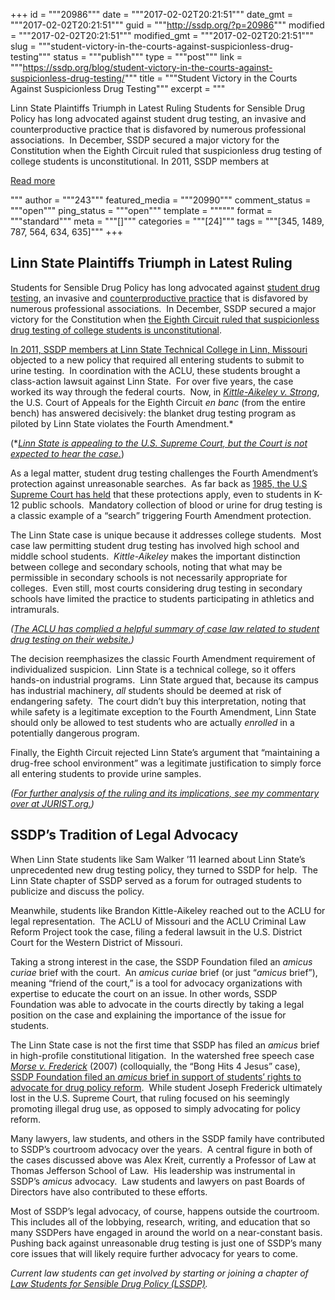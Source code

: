 +++
id = """20986"""
date = """2017-02-02T20:21:51"""
date_gmt = """2017-02-02T20:21:51"""
guid = """http://ssdp.org/?p=20986"""
modified = """2017-02-02T20:21:51"""
modified_gmt = """2017-02-02T20:21:51"""
slug = """student-victory-in-the-courts-against-suspicionless-drug-testing"""
status = """publish"""
type = """post"""
link = """https://ssdp.org/blog/student-victory-in-the-courts-against-suspicionless-drug-testing/"""
title = """Student Victory in the Courts Against Suspicionless Drug Testing"""
excerpt = """<p>Linn State Plaintiffs Triumph in Latest Ruling Students for Sensible Drug Policy has long advocated against student drug testing, an invasive and counterproductive practice that is disfavored by numerous professional associations.  In December, SSDP secured a major victory for the Constitution when the Eighth Circuit ruled that suspicionless drug testing of college students is unconstitutional. In 2011, SSDP members at</p>
<div class="h10"></div>
<p><a class="more-link2 flat" href="https://ssdp.org/blog/student-victory-in-the-courts-against-suspicionless-drug-testing/">Read more</a></p>
"""
author = """243"""
featured_media = """20990"""
comment_status = """open"""
ping_status = """open"""
template = """"""
format = """standard"""
meta = """[]"""
categories = """[24]"""
tags = """[345, 1489, 787, 564, 634, 635]"""
+++
<h2>Linn State Plaintiffs Triumph in Latest Ruling</h2>
Students for Sensible Drug Policy has long advocated against <a href="http://ssdp.org/news/blog/nodrugtesting/">student drug testing</a>, an invasive and <a href="https://www.parentmap.com/article/schools-random-drug-testing-students">counterproductive practice</a> that is disfavored by numerous professional associations.  In December, SSDP secured a major victory for the Constitution when <a href="http://www.missourinet.com/2016/12/23/court-finds-mandatory-drug-testing-of-missouri-colleges-students-unconstitutional/">the Eighth Circuit ruled that suspicionless drug testing of college students is unconstitutional</a>.

<a href="http://ssdp.org/news/blog/linn-state-technical-college/">In 2011, SSDP members at Linn State Technical College in Linn, Missouri</a> objected to a new policy that required all entering students to submit to urine testing.  In coordination with the ACLU, these students brought a class-action lawsuit against Linn State.  For over five years, the case worked its way through the federal courts.  Now, in <a href="https://scholar.google.com/scholar_case?case=3187426417450463809&amp;q=Kittle-Aikeley+v.+Strong&amp;hl=en&amp;as_sdt=6,33"><em>Kittle-Aikeley v. Strong</em></a>, the U.S. Court of Appeals for the Eighth Circuit <em>en banc </em>(from the entire bench) has answered decisively: the blanket drug testing program as piloted by Linn State violates the Fourth Amendment.*

(*<a href="http://www.newstribune.com/news/local/story/2017/jan/21/state-tech-asks-high-court-consider-drug-testing/658159/"><em>Linn State is appealing to the U.S. Supreme Court, but the Court is not expected to hear the case.</em></a>)

As a legal matter, student drug testing challenges the Fourth Amendment’s protection against unreasonable searches.  As far back as <a href="https://www.law.cornell.edu/supremecourt/text/469/325">1985, the U.S Supreme Court has held</a> that these protections apply, even to students in K-12 public schools.  Mandatory collection of blood or urine for drug testing is a classic example of a “search” triggering Fourth Amendment protection.

The Linn State case is unique because it addresses college students.  Most case law permitting student drug testing has involved high school and middle school students.  <em>Kittle-Aikeley</em> makes the important distinction between college and secondary schools, noting that what may be permissible in secondary schools is not necessarily appropriate for colleges.  Even still, most courts considering drug testing in secondary schools have limited the practice to students participating in athletics and intramurals.

<em>(</em><a href="https://www.aclu.org/other/student-drug-testing-relevant-case-law"><em>The ACLU has complied a helpful summary of case law related to student drug testing on their website.</em></a><em>)</em>

The decision reemphasizes the classic Fourth Amendment requirement of individualized suspicion.  Linn State is a technical college, so it offers hands-on industrial programs.  Linn State argued that, because its campus has industrial machinery, <em>all</em> students should be deemed at risk of endangering safety.  The court didn’t buy this interpretation, noting that while safety is a legitimate exception to the Fourth Amendment, Linn State should only be allowed to test students who are actually <em>enrolled</em> in a potentially dangerous program.

Finally, the Eighth Circuit rejected Linn State’s argument that “maintaining a drug-free school environment” was a legitimate justification to simply force all entering students to provide urine samples.

<em>(</em><a href="http://www.jurist.org/hotline/2017/01/Reid-Murdoch-drug-testing-of-college-students.php"><em>For further analysis of the ruling</em> <em>and its implications, see my commentary over at JURIST.org.</em></a><em>)</em>
<h2>SSDP’s Tradition of Legal Advocacy</h2>
When Linn State students like Sam Walker ’11 learned about Linn State’s unprecedented new drug testing policy, they turned to SSDP for help.  The Linn State chapter of SSDP served as a forum for outraged students to publicize and discuss the policy.

Meanwhile, students like Brandon Kittle-Aikeley reached out to the ACLU for legal representation.  The ACLU of Missouri and the ACLU Criminal Law Reform Project took the case, filing a federal lawsuit in the U.S. District Court for the Western District of Missouri.

Taking a strong interest in the case, the SSDP Foundation filed an <em>amicus curiae </em>brief with the court.  An <em>amicus curiae</em> brief (or just “<em>amicus</em> brief”), meaning “friend of the court,” is a tool for advocacy organizations with expertise to educate the court on an issue. In other words, SSDP Foundation was able to advocate in the courts directly by taking a legal position on the case and explaining the importance of the issue for students.

The Linn State case is not the first time that SSDP has filed an <em>amicus </em>brief in high-profile constitutional litigation.  In the watershed free speech case <a href="http://www.uscourts.gov/educational-resources/educational-activities/facts-and-case-summary-morse-v-frederick"><em>Morse v. Frederick</em></a> (2007) (colloquially, the “Bong Hits 4 Jesus” case), <a href="http://ssdp.org/freespeech/">SSDP Foundation filed an <em>amicus </em>brief in support of students’ rights to advocate for drug policy reform</a>.  While student Joseph Frederick ultimately lost in the U.S. Supreme Court, that ruling focused on his seemingly promoting illegal drug use, as opposed to simply advocating for policy reform.

Many lawyers, law students, and others in the SSDP family have contributed to SSDP’s courtroom advocacy over the years.  A central figure in both of the cases discussed above was Alex Kreit, currently a Professor of Law at Thomas Jefferson School of Law.  His leadership was instrumental in SSDP’s <em>amicus</em> advocacy.  Law students and lawyers on past Boards of Directors have also contributed to these efforts.

Most of SSDP’s legal advocacy, of course, happens outside the courtroom.  This includes all of the lobbying, research, writing, and education that so many SSDPers have engaged in around the world on a near-constant basis.  Pushing back against unreasonable drug testing is just one of SSDP’s many core issues that will likely require further advocacy for years to come.

<em>Current law students can get involved by starting or joining a chapter of </em><a href="http://ssdp.org/law/"><em>Law Students for Sensible Drug Policy (LSSDP)</em></a><em>.</em>
